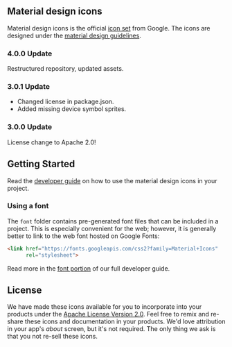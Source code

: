 ## Material design icons

Material design icons is the official [icon set](https://www.google.com/design/spec/style/icons.html#icons-system-icons)
from Google. The icons are designed under the [material design guidelines](https://material.io/guidelines/).

### 4.0.0 Update

Restructured repository, updated assets.

### 3.0.1 Update

* Changed license in package.json.
* Added missing device symbol sprites.

### 3.0.0 Update

License change to Apache 2.0!

## Getting Started

Read the [developer guide](https://google.github.io/material-design-icons/) on how to use the material design icons in
your project.

### Using a font

The `font` folder contains pre-generated font files that can be included in a project. This is especially convenient for
the web; however, it is generally better to link to the web font hosted on Google Fonts:

```html
<link href="https://fonts.googleapis.com/css2?family=Material+Icons"
      rel="stylesheet">
```

Read more in the [font portion](https://google.github.io/material-design-icons/#icon-font-for-the-web) of our full
developer guide.

## License

We have made these icons available for you to incorporate into your products under
the [Apache License Version 2.0](https://www.apache.org/licenses/LICENSE-2.0.txt). Feel free to remix and re-share these
icons and documentation in your products. We'd love attribution in your app's *about* screen, but it's not required. The
only thing we ask is that you not re-sell these icons.
